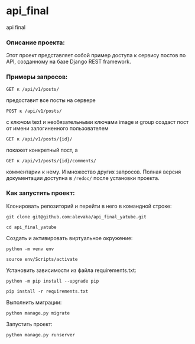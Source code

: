 # api_final
api final
### Описание проекта:
  Этот проект представляет собой пример доступа к сервису постов по API, созданному на базе Django REST framework.

### Примеры запросов:
```
GET к /api/v1/posts/
```
предоставит все посты на сервере
```
POST к /api/v1/posts/
```
с ключом text и необязательными ключами image и group создаст пост от имени залогиненного пользователем
```  
GET к /api/v1/posts/{id}/
```
покажет конкретный пост, а 
```
GET к /api/v1/posts/{id}/comments/
```
комментарии к нему.
И множество других запросов. Полная версия документации доступна в ```/redoc/``` после установки проекта.
### Как запустить проект:

Клонировать репозиторий и перейти в него в командной строке:

```
git clone git@github.com:alevaka/api_final_yatube.git
```

```
cd api_final_yatube
```

Cоздать и активировать виртуальное окружение:

```
python -m venv env
```

```
source env/Scripts/activate
```

Установить зависимости из файла requirements.txt:

```
python -m pip install --upgrade pip
```

```
pip install -r requirements.txt
```

Выполнить миграции:

```
python manage.py migrate
```

Запустить проект:

```
python manage.py runserver
```
